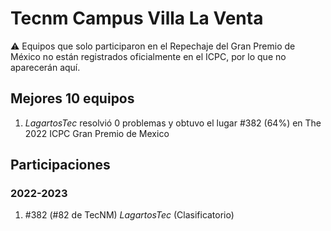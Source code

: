 # Tecnm Campus Villa La Venta

:warning: Equipos que solo participaron en el Repechaje del Gran Premio de México no están registrados oficialmente en el ICPC, por lo que no aparecerán aquí.

## Mejores 10 equipos

1. _LagartosTec_ resolvió 0 problemas y obtuvo el lugar #382 (64%) en The 2022 ICPC Gran Premio de Mexico

## Participaciones

### 2022-2023

1. #382 (#82 de TecNM) _LagartosTec_ (Clasificatorio)



